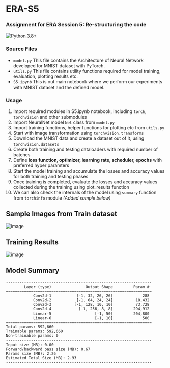 # ERA-S5
### Assignment for ERA Session 5: Re-structuring the code

[![Python 3.8+](https://img.shields.io/badge/python-3.8+-blue.svg)](https://www.python.org/downloads/release/python-380/)

### Source Files
- `model.py` This file contains the Architecture of Neural Network developed for MNIST dataset with PyTorch.
- `utils.py` This file contains utility functions required for model training, evaluation, plotting results etc.
- `S5.ipynb` This is out main notebook where we perform our experiments with MNIST dataset and the defined model.

### Usage
 1. Import required modules in S5.ipynb notebook, including `torch`, `torchvision` and other submodules
 2. Import NeuralNet model `Net` class from `model.py`
 3. Import training functions, helper functions for plotting etc from `utils.py`
 4. Start with image transformation using `torchvision.transforms`
 5. Download the MNIST data and create a dataset out of it, using `torchvision.datasets`
 6. Create both training and testing dataloaders with required number of batches
 7. Define **loss function, optimizer, learning rate, scheduler, epochs** with preferred hyper paramters
 8. Start the model training and accumulate the losses and accuracy values for both training and testing phases
 9. Once training is completed, evaluate the losses and accuracy values collected during the training using plot_results function
 10. We can also check the internals of the model using `summary` function from `torchinfo` module *(Added sample below)*

## Sample Images from Train dataset
![image](https://github.com/RaviNaik/ERA-S5/assets/23289802/13e1d013-a37b-4c9b-a25d-0bd1269f4d83)

## Training Results
![image](https://github.com/RaviNaik/ERA-S5/assets/23289802/3117ad03-fad7-49bd-8c48-b72890913dbf)

## Model Summary
```
----------------------------------------------------------------
        Layer (type)               Output Shape         Param #
================================================================
            Conv2d-1           [-1, 32, 26, 26]             288
            Conv2d-2           [-1, 64, 24, 24]          18,432
            Conv2d-3          [-1, 128, 10, 10]          73,728
            Conv2d-4            [-1, 256, 8, 8]         294,912
            Linear-5                   [-1, 50]         204,800
            Linear-6                   [-1, 10]             500
================================================================
Total params: 592,660
Trainable params: 592,660
Non-trainable params: 0
----------------------------------------------------------------
Input size (MB): 0.00
Forward/backward pass size (MB): 0.67
Params size (MB): 2.26
Estimated Total Size (MB): 2.93
----------------------------------------------------------------
```


